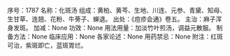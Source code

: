 序号：1787
名称：化斑汤
组成：黄柏、黄芩、生地、川连、元参、青黛、知母、生甘草、连翘、花粉、牛蒡子、蝉退。
出处：《痘疹会通》卷五。
主治：麻子浑身发斑。
加减：None
功效：None
用法用量：加淡竹叶煎汤，调益元散服。
制备方法：None
临床应用：None
各家论述：None
用药禁忌：None
附注：红斑可治，紫斑即亡，蓝斑胃烂。
